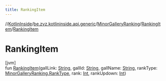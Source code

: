 ```yaml
---
title: RankingItem
---
```

//[KotlinInside](../../../../index.html)/[be.zvz.kotlininside.api.generic](../../index.html)/[MinorGalleryRanking](../index.html)/[RankingItem](index.html)/[RankingItem](-ranking-item.html)



# RankingItem



[jvm]\
fun [RankingItem](-ranking-item.html)(gallLink: [String](https://kotlinlang.org/api/latest/jvm/stdlib/kotlin/-string/index.html), gallId: [String](https://kotlinlang.org/api/latest/jvm/stdlib/kotlin/-string/index.html), gallName: [String](https://kotlinlang.org/api/latest/jvm/stdlib/kotlin/-string/index.html), rankType: [MinorGalleryRanking.RankType](../-rank-type/index.html), rank: [Int](https://kotlinlang.org/api/latest/jvm/stdlib/kotlin/-int/index.html), rankUpdown: [Int](https://kotlinlang.org/api/latest/jvm/stdlib/kotlin/-int/index.html))




